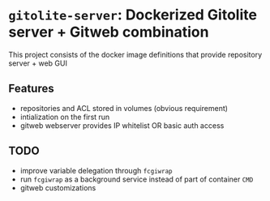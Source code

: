 # `gitolite-server`: Dockerized Gitolite server + Gitweb combination

This project consists of the docker image definitions that provide repository server + web GUI

## Features

- repositories and ACL stored in volumes (obvious requirement)
- intialization on the first run
- gitweb webserver provides IP whitelist OR basic auth access

## TODO

- improve variable delegation through `fcgiwrap`
- run `fcgiwrap` as a background service instead of part of container `CMD`
- gitweb customizations
